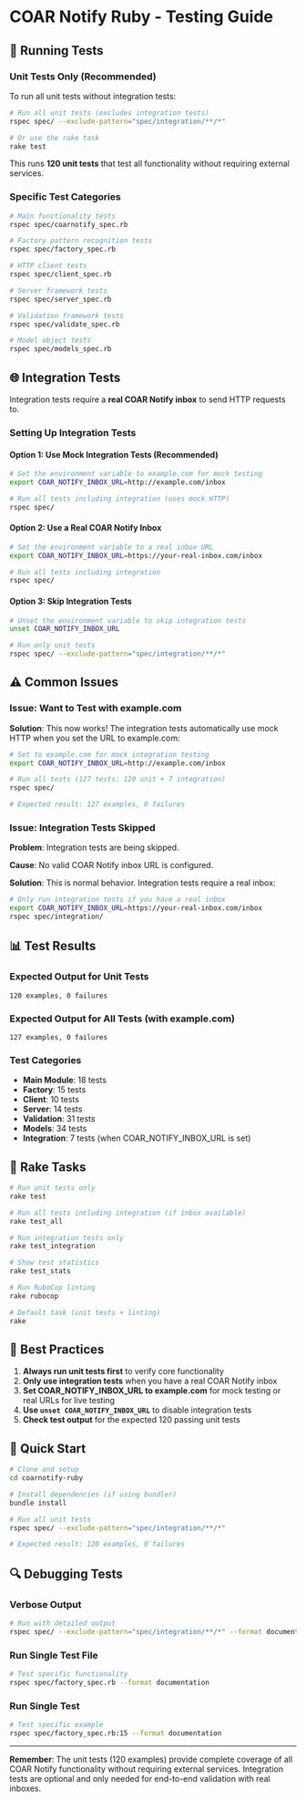 # COAR Notify Ruby - Testing Guide

## 🧪 **Running Tests**

### **Unit Tests Only (Recommended)**

To run all unit tests without integration tests:

```bash
# Run all unit tests (excludes integration tests)
rspec spec/ --exclude-pattern="spec/integration/**/*"

# Or use the rake task
rake test
```

This runs **120 unit tests** that test all functionality without requiring external services.

### **Specific Test Categories**

```bash
# Main functionality tests
rspec spec/coarnotify_spec.rb

# Factory pattern recognition tests  
rspec spec/factory_spec.rb

# HTTP client tests
rspec spec/client_spec.rb

# Server framework tests
rspec spec/server_spec.rb

# Validation framework tests
rspec spec/validate_spec.rb

# Model object tests
rspec spec/models_spec.rb
```

## 🌐 **Integration Tests**

Integration tests require a **real COAR Notify inbox** to send HTTP requests to.

### **Setting Up Integration Tests**

#### **Option 1: Use Mock Integration Tests (Recommended)**
```bash
# Set the environment variable to example.com for mock testing
export COAR_NOTIFY_INBOX_URL=http://example.com/inbox

# Run all tests including integration (uses mock HTTP)
rspec spec/
```

#### **Option 2: Use a Real COAR Notify Inbox**
```bash
# Set the environment variable to a real inbox URL
export COAR_NOTIFY_INBOX_URL=https://your-real-inbox.com/inbox

# Run all tests including integration
rspec spec/
```

#### **Option 3: Skip Integration Tests**
```bash
# Unset the environment variable to skip integration tests
unset COAR_NOTIFY_INBOX_URL

# Run only unit tests
rspec spec/ --exclude-pattern="spec/integration/**/*"
```

## ⚠️ **Common Issues**

### **Issue: Want to Test with example.com**

**Solution**: This now works! The integration tests automatically use mock HTTP when you set the URL to example.com:

```bash
# Set to example.com for mock integration testing
export COAR_NOTIFY_INBOX_URL=http://example.com/inbox

# Run all tests (127 tests: 120 unit + 7 integration)
rspec spec/

# Expected result: 127 examples, 0 failures
```

### **Issue: Integration Tests Skipped**

**Problem**: Integration tests are being skipped.

**Cause**: No valid COAR Notify inbox URL is configured.

**Solution**: This is normal behavior. Integration tests require a real inbox:
```bash
# Only run integration tests if you have a real inbox
export COAR_NOTIFY_INBOX_URL=https://your-real-inbox.com/inbox
rspec spec/integration/
```

## 📊 **Test Results**

### **Expected Output for Unit Tests**
```
120 examples, 0 failures
```

### **Expected Output for All Tests (with example.com)**
```
127 examples, 0 failures
```

### **Test Categories**
- **Main Module**: 18 tests
- **Factory**: 15 tests
- **Client**: 10 tests
- **Server**: 14 tests
- **Validation**: 31 tests
- **Models**: 34 tests
- **Integration**: 7 tests (when COAR_NOTIFY_INBOX_URL is set)

## 🔧 **Rake Tasks**

```bash
# Run unit tests only
rake test

# Run all tests including integration (if inbox available)
rake test_all

# Run integration tests only
rake test_integration

# Show test statistics
rake test_stats

# Run RuboCop linting
rake rubocop

# Default task (unit tests + linting)
rake
```

## 🎯 **Best Practices**

1. **Always run unit tests first** to verify core functionality
2. **Only use integration tests** when you have a real COAR Notify inbox
3. **Set COAR_NOTIFY_INBOX_URL to example.com** for mock testing or real URLs for live testing
4. **Use `unset COAR_NOTIFY_INBOX_URL`** to disable integration tests
5. **Check test output** for the expected 120 passing unit tests

## 🚀 **Quick Start**

```bash
# Clone and setup
cd coarnotify-ruby

# Install dependencies (if using bundler)
bundle install

# Run all unit tests
rspec spec/ --exclude-pattern="spec/integration/**/*"

# Expected result: 120 examples, 0 failures
```

## 🔍 **Debugging Tests**

### **Verbose Output**
```bash
# Run with detailed output
rspec spec/ --exclude-pattern="spec/integration/**/*" --format documentation
```

### **Run Single Test File**
```bash
# Test specific functionality
rspec spec/factory_spec.rb --format documentation
```

### **Run Single Test**
```bash
# Test specific example
rspec spec/factory_spec.rb:15 --format documentation
```

---

**Remember**: The unit tests (120 examples) provide complete coverage of all COAR Notify functionality without requiring external services. Integration tests are optional and only needed for end-to-end validation with real inboxes.
